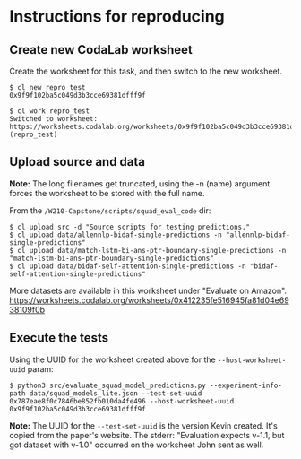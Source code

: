 # Instructions for reproducing

## Create new CodaLab worksheet

Create the worksheet for this task, and then switch to the new worksheet.
```
$ cl new repro_test
0x9f9f102ba5c049d3b3cce69381dfff9f

$ cl work repro_test
Switched to worksheet: https://worksheets.codalab.org/worksheets/0x9f9f102ba5c049d3b3cce69381dfff9f (repro_test)
```

## Upload source and data

**Note:** The long filenames get truncated, using the -n (name) argument forces the worksheet to be stored with the full name.

From the `/W210-Capstone/scripts/squad_eval_code` dir:
```
$ cl upload src -d "Source scripts for testing predictions."
$ cl upload data/allennlp-bidaf-single-predictions -n "allennlp-bidaf-single-predictions"
$ cl upload data/match-lstm-bi-ans-ptr-boundary-single-predictions -n "match-lstm-bi-ans-ptr-boundary-single-predictions"
$ cl upload data/bidaf-self-attention-single-predictions -n "bidaf-self-attention-single-predictions"
```
More datasets are available in this worksheet under "Evaluate on Amazon". https://worksheets.codalab.org/worksheets/0x412235fe516945fa81d04e6938109f0b

## Execute the tests

Using the UUID for the worksheet created above for the `--host-worksheet-uuid` param:

```
$ python3 src/evaluate_squad_model_predictions.py --experiment-info-path data/squad_models_lite.json --test-set-uuid 0x787eae8f0c7846be852fb010da4fe496 --host-worksheet-uuid 0x9f9f102ba5c049d3b3cce69381dfff9f
```

**Note:** The UUID for the `--test-set-uuid` is the version Kevin created.  It's copied from the paper's website.  The stderr: "Evaluation expects v-1.1, but got dataset with v-1.0" occurred on the worksheet John sent as well.   
